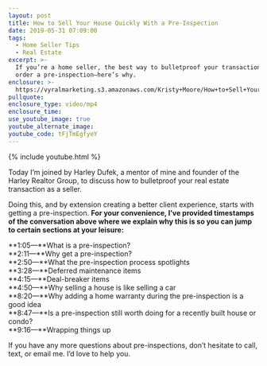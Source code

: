 ```yaml
---
layout: post
title: How to Sell Your House Quickly With a Pre-Inspection
date: 2019-05-31 07:09:00
tags:
  - Home Seller Tips
  - Real Estate
excerpt: >-
  If you’re a home seller, the best way to bulletproof your transaction is to
  order a pre-inspection—here’s why.
enclosure: >-
  https://vyralmarketing.s3.amazonaws.com/Kristy+Moore/How+to+Sell+Your+House+Quickly+With+a+Pre-Inspection.mp4
pullquote:
enclosure_type: video/mp4
enclosure_time:
use_youtube_image: true
youtube_alternate_image:
youtube_code: tFjTmEgfyeY
---
```


{% include youtube.html %}

Today I’m joined by Harley Dufek, a mentor of mine and founder of the Harley Realtor Group, to discuss how to bulletproof your real estate transaction as a seller.&nbsp;

Doing this, and by extension creating a better client experience, starts with getting a pre-inspection. **For your convenience, I’ve provided timestamps of the conversation above where we explain why this is so you can jump to certain sections at your leisure:**

**1:05—**What is a pre-inspection?<br>**2:11—**Why get a pre-inspection?<br>**2:50—**What the pre-inspection process spotlights<br>**3:28—**Deferred maintenance items<br>**4:15—**Deal-breaker items&nbsp;<br>**4:50—**Why selling a house is like selling a car&nbsp;<br>**8:20—**Why adding a home warranty during the pre-inspection is a good idea<br>**8:47—**Is a pre-inspection still worth doing for a recently built house or condo?<br>**9:16—**Wrapping things up

If you have any more questions about pre-inspections, don’t hesitate to call, text, or email me. I’d love to help you.
